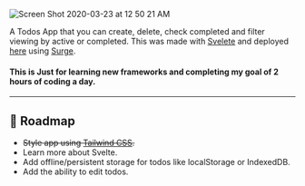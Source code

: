 ![Screen Shot 2020-03-23 at 12 50 21 AM](https://user-images.githubusercontent.com/17464319/77293845-626b7c80-6ca0-11ea-9b7f-6459d4add3af.png)

A Todos App that you can create, delete, check completed and filter viewing by active or completed. This was made with [Svelete](https://svelte.dev/) and deployed [here](https://svelete-todo-app.surge.sh/) using [Surge](https://surge.sh/).

#### This is Just for learning new frameworks and completing my goal of 2 hours of coding a day.
_____
## 🔧 Roadmap
- ~~Style app using [Tailwind CSS](https://tailwindcss.com/).~~
- Learn more about Svelte.
- Add offline/persistent storage for todos like localStorage or IndexedDB.
- Add the ability to edit todos.

